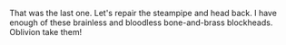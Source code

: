 That was the last one. Let's repair the steampipe and head back. I have enough of these brainless and bloodless bone-and-brass blockheads. Oblivion take them!
